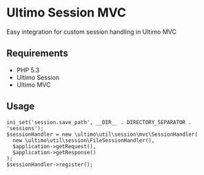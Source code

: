 # Ultimo Session MVC
Easy integration for custom session handling in Ultimo MVC

## Requirements
* PHP 5.3
* Ultimo Session
* Ultimo MVC

## Usage
	ini_set('session.save_path', __DIR__ . DIRECTORY_SEPARATOR . 'sessions');
    $sessionHandler = new \ultimo\util\session\mvc\SessionHandler(
      new \ultimo\util\session\FileSessionHandler(),
      $application->getRequest(),
      $application->getResponse()
    );
    $sessionHandler->register();